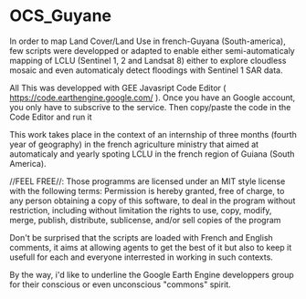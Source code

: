 # OCS_Guyane
In order to map Land Cover/Land Use in french-Guyana (South-america), few scripts were developped or adapted to enable either semi-automaticaly mapping of 
LCLU (Sentinel 1, 2 and Landsat 8) either to explore cloudless mosaic and even automaticaly detect floodings with Sentinel 1 SAR data.

All This was developped with GEE Javasript Code Editor ( https://code.earthengine.google.com/ ). Once you have an Google account, you only 
have to subscrive to the service. Then copy/paste the code in the Code Editor and run it

This work takes place in the context of an internship of three months (fourth year of geography) in the french agriculture ministry that 
aimed at automaticaly and yearly spoting LCLU in the french region of Guiana (South America).

//FEEL FREE//:
Those programms are licensed under an MIT style license with the 
following terms:
Permission is hereby granted, free of charge, to any person obtaining a
copy of this software, to deal in the program without restriction, including without limitation
the rights to use, copy, modify, merge, publish, distribute, sublicense,
and/or sell copies of the program

Don't be surprised that the scripts are loaded with French and English comments, it aims at allowing agents to get the best of it but also 
to keep it usefull for each and everyone interrested in working in such contexts.

By the way, i'd like to underline the Google Earth Engine developpers group for their conscious or even unconscious "commons" spirit.
